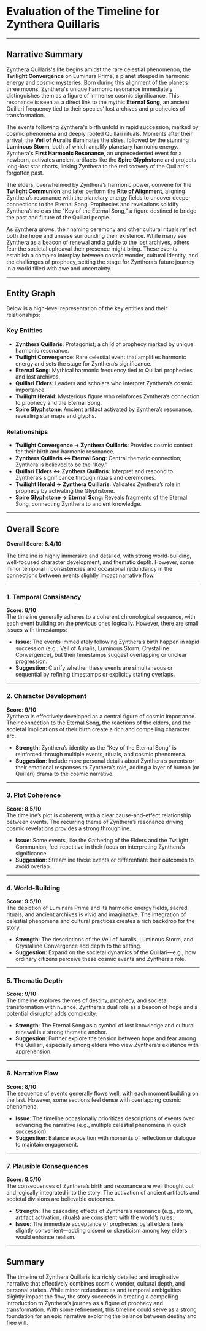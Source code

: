 # Evaluation of the Timeline for Zynthera Quillaris  

---

## Narrative Summary  

Zynthera Quillaris's life begins amidst the rare celestial phenomenon, the **Twilight Convergence** on Luminara Prime, a planet steeped in harmonic energy and cosmic mysteries. Born during this alignment of the planet’s three moons, Zynthera's unique harmonic resonance immediately distinguishes them as a figure of immense cosmic significance. This resonance is seen as a direct link to the mythic **Eternal Song**, an ancient Quillari frequency tied to their species’ lost archives and prophecies of transformation.  

The events following Zynthera's birth unfold in rapid succession, marked by cosmic phenomena and deeply rooted Quillari rituals. Moments after their arrival, the **Veil of Auralis** illuminates the skies, followed by the stunning **Luminous Storm**, both of which amplify planetary harmonic energy. Zynthera's **First Harmonic Resonance**, an unprecedented event for a newborn, activates ancient artifacts like the **Spire Glyphstone** and projects long-lost star charts, linking Zynthera to the rediscovery of the Quillari's forgotten past.  

The elders, overwhelmed by Zynthera’s harmonic power, convene for the **Twilight Communion** and later perform the **Rite of Alignment**, aligning Zynthera’s resonance with the planetary energy fields to uncover deeper connections to the Eternal Song. Prophecies and revelations solidify Zynthera’s role as the "Key of the Eternal Song," a figure destined to bridge the past and future of the Quillari people.  

As Zynthera grows, their naming ceremony and other cultural rituals reflect both the hope and unease surrounding their existence. While many see Zynthera as a beacon of renewal and a guide to the lost archives, others fear the societal upheaval their presence might bring. These events establish a complex interplay between cosmic wonder, cultural identity, and the challenges of prophecy, setting the stage for Zynthera’s future journey in a world filled with awe and uncertainty.  

---

## Entity Graph  

Below is a high-level representation of the key entities and their relationships:  

### Key Entities  
- **Zynthera Quillaris**: Protagonist; a child of prophecy marked by unique harmonic resonance.  
- **Twilight Convergence**: Rare celestial event that amplifies harmonic energy and sets the stage for Zynthera’s significance.  
- **Eternal Song**: Mythical harmonic frequency tied to Quillari prophecies and lost archives.  
- **Quillari Elders**: Leaders and scholars who interpret Zynthera’s cosmic importance.  
- **Twilight Herald**: Mysterious figure who reinforces Zynthera’s connection to prophecy and the Eternal Song.  
- **Spire Glyphstone**: Ancient artifact activated by Zynthera’s resonance, revealing star maps and glyphs.  

### Relationships  
- **Twilight Convergence → Zynthera Quillaris**: Provides cosmic context for their birth and harmonic resonance.  
- **Zynthera Quillaris ↔ Eternal Song**: Central thematic connection; Zynthera is believed to be the “Key.”  
- **Quillari Elders ↔ Zynthera Quillaris**: Interpret and respond to Zynthera’s significance through rituals and ceremonies.  
- **Twilight Herald → Zynthera Quillaris**: Validates Zynthera’s role in prophecy by activating the Glyphstone.  
- **Spire Glyphstone → Eternal Song**: Reveals fragments of the Eternal Song, connecting Zynthera to ancient knowledge.  

---

## Overall Score  

**Overall Score**: **8.4/10**  

The timeline is highly immersive and detailed, with strong world-building, well-focused character development, and thematic depth. However, some minor temporal inconsistencies and occasional redundancy in the connections between events slightly impact narrative flow.  

---

### 1. **Temporal Consistency**  
**Score**: **8/10**  
The timeline generally adheres to a coherent chronological sequence, with each event building on the previous ones logically. However, there are small issues with timestamps:  

- **Issue**: The events immediately following Zynthera’s birth happen in rapid succession (e.g., Veil of Auralis, Luminous Storm, Crystalline Convergence), but their timestamps suggest overlapping or unclear progression.  
- **Suggestion**: Clarify whether these events are simultaneous or sequential by refining timestamps or explicitly stating overlaps.  

---

### 2. **Character Development**  
**Score**: **9/10**  
Zynthera is effectively developed as a central figure of cosmic importance. Their connection to the Eternal Song, the reactions of the elders, and the societal implications of their birth create a rich and compelling character arc.  

- **Strength**: Zynthera’s identity as the “Key of the Eternal Song” is reinforced through multiple events, rituals, and cosmic phenomena.  
- **Suggestion**: Include more personal details about Zynthera’s parents or their emotional responses to Zynthera’s role, adding a layer of human (or Quillari) drama to the cosmic narrative.  

---

### 3. **Plot Coherence**  
**Score**: **8.5/10**  
The timeline’s plot is coherent, with a clear cause-and-effect relationship between events. The recurring theme of Zynthera’s resonance driving cosmic revelations provides a strong throughline.  

- **Issue**: Some events, like the Gathering of the Elders and the Twilight Communion, feel repetitive in their focus on interpreting Zynthera’s significance.  
- **Suggestion**: Streamline these events or differentiate their outcomes to avoid overlap.  

---

### 4. **World-Building**  
**Score**: **9.5/10**  
The depiction of Luminara Prime and its harmonic energy fields, sacred rituals, and ancient archives is vivid and imaginative. The integration of celestial phenomena and cultural practices creates a rich backdrop for the story.  

- **Strength**: The descriptions of the Veil of Auralis, Luminous Storm, and Crystalline Convergence add depth to the setting.  
- **Suggestion**: Expand on the societal dynamics of the Quillari—e.g., how ordinary citizens perceive these cosmic events and Zynthera’s role.  

---

### 5. **Thematic Depth**  
**Score**: **9/10**  
The timeline explores themes of destiny, prophecy, and societal transformation with nuance. Zynthera’s dual role as a beacon of hope and a potential disruptor adds complexity.  

- **Strength**: The Eternal Song as a symbol of lost knowledge and cultural renewal is a strong thematic anchor.  
- **Suggestion**: Further explore the tension between hope and fear among the Quillari, especially among elders who view Zynthera’s existence with apprehension.  

---

### 6. **Narrative Flow**  
**Score**: **8/10**  
The sequence of events generally flows well, with each moment building on the last. However, some sections feel dense with overlapping cosmic phenomena.  

- **Issue**: The timeline occasionally prioritizes descriptions of events over advancing the narrative (e.g., multiple celestial phenomena in quick succession).  
- **Suggestion**: Balance exposition with moments of reflection or dialogue to maintain engagement.  

---

### 7. **Plausible Consequences**  
**Score**: **8.5/10**  
The consequences of Zynthera’s birth and resonance are well thought out and logically integrated into the story. The activation of ancient artifacts and societal divisions are believable outcomes.  

- **Strength**: The cascading effects of Zynthera’s resonance (e.g., storm, artifact activation, rituals) are consistent with the world’s rules.  
- **Issue**: The immediate acceptance of prophecies by all elders feels slightly convenient—adding dissent or skepticism among key elders would enhance realism.  

---

## Summary  

The timeline of Zynthera Quillaris is a richly detailed and imaginative narrative that effectively combines cosmic wonder, cultural depth, and personal stakes. While minor redundancies and temporal ambiguities slightly impact the flow, the story succeeds in creating a compelling introduction to Zynthera’s journey as a figure of prophecy and transformation. With some refinement, this timeline could serve as a strong foundation for an epic narrative exploring the balance between destiny and free will.